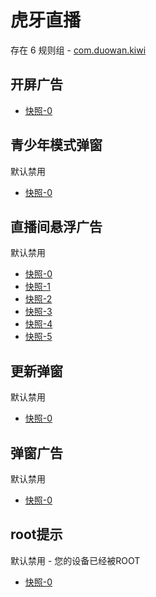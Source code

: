 # 虎牙直播

存在 6 规则组 - [com.duowan.kiwi](/src/apps/com.duowan.kiwi.ts)

## 开屏广告

- [快照-0](https://i.gkd.li/import/13052592)

## 青少年模式弹窗

默认禁用

- [快照-0](https://i.gkd.li/import/12908790)

## 直播间悬浮广告

默认禁用

- [快照-0](https://i.gkd.li/import/12901045)
- [快照-1](https://i.gkd.li/import/12901044)
- [快照-2](https://i.gkd.li/import/13395604)
- [快照-3](https://i.gkd.li/import/13395606)
- [快照-4](https://i.gkd.li/import/13417245)
- [快照-5](https://i.gkd.li/import/13401266)

## 更新弹窗

默认禁用

- [快照-0](https://i.gkd.li/import/13440833)

## 弹窗广告

默认禁用

- [快照-0](https://i.gkd.li/import/13625453)

## root提示

默认禁用 - 您的设备已经被ROOT

- [快照-0](https://i.gkd.li/import/13536744)

